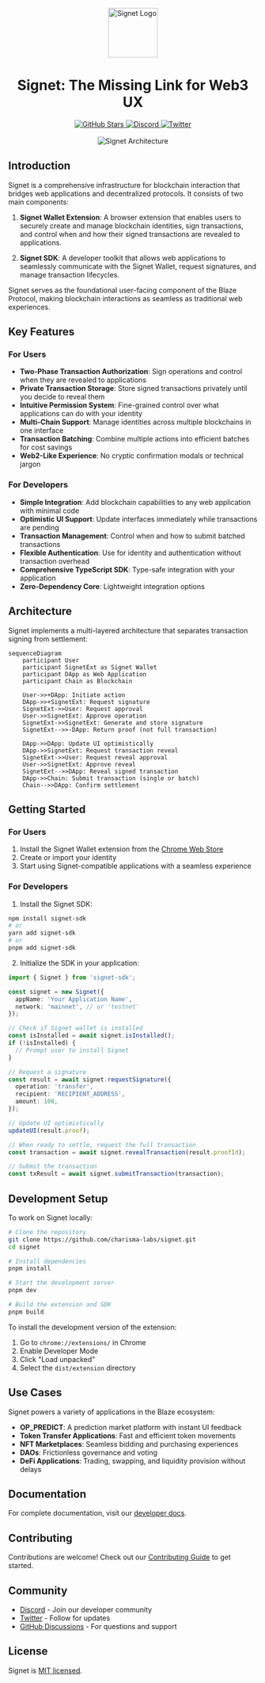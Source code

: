 <p align="center">
  <picture>
    <source media="(prefers-color-scheme: dark)" srcset="./assets/signet-logo-light.png">
    <img alt="Signet Logo" src="./assets/signet-logo-dark.png" height="100">
  </picture>
  <br />
</p>
<div align="center">
  <h1>
    Signet: The Missing Link for Web3 UX
  </h1>  
  <a href="https://github.com/r0zar/signet">
    <img alt="GitHub Stars" src="https://img.shields.io/github/stars/r0zar/signet?style=social" />
  </a>
  <a href="https://discord.gg/r0zar">
    <img alt="Discord" src="https://img.shields.io/discord/856971667393609759?color=7389D8&label&logo=discord&logoColor=ffffff" />
  </a>
  <a href="https://twitter.com/signetwallet">
    <img alt="Twitter" src="https://img.shields.io/twitter/url.svg?label=%40signetwallet&style=social&url=https%3A%2F%2Ftwitter.com%2Fsignetwallet" />
  </a> 
  <br />
  <br />
  <img alt="Signet Architecture" src="https://github.com/r0zar/signet/assets/signet-hero.png">
</div>

## Introduction

Signet is a comprehensive infrastructure for blockchain interaction that bridges web applications and decentralized protocols. It consists of two main components:

1. **Signet Wallet Extension**: A browser extension that enables users to securely create and manage blockchain identities, sign transactions, and control when and how their signed transactions are revealed to applications.

2. **Signet SDK**: A developer toolkit that allows web applications to seamlessly communicate with the Signet Wallet, request signatures, and manage transaction lifecycles.

Signet serves as the foundational user-facing component of the Blaze Protocol, making blockchain interactions as seamless as traditional web experiences.

## Key Features

### For Users

- **Two-Phase Transaction Authorization**: Sign operations and control when they are revealed to applications
- **Private Transaction Storage**: Store signed transactions privately until you decide to reveal them
- **Intuitive Permission System**: Fine-grained control over what applications can do with your identity
- **Multi-Chain Support**: Manage identities across multiple blockchains in one interface
- **Transaction Batching**: Combine multiple actions into efficient batches for cost savings
- **Web2-Like Experience**: No cryptic confirmation modals or technical jargon

### For Developers

- **Simple Integration**: Add blockchain capabilities to any web application with minimal code
- **Optimistic UI Support**: Update interfaces immediately while transactions are pending
- **Transaction Management**: Control when and how to submit batched transactions
- **Flexible Authentication**: Use for identity and authentication without transaction overhead
- **Comprehensive TypeScript SDK**: Type-safe integration with your application
- **Zero-Dependency Core**: Lightweight integration options

## Architecture

Signet implements a multi-layered architecture that separates transaction signing from settlement:

```mermaid
sequenceDiagram
    participant User
    participant SignetExt as Signet Wallet
    participant DApp as Web Application
    participant Chain as Blockchain
    
    User->>+DApp: Initiate action
    DApp->>+SignetExt: Request signature
    SignetExt->>User: Request approval
    User->>SignetExt: Approve operation
    SignetExt->>SignetExt: Generate and store signature
    SignetExt-->>-DApp: Return proof (not full transaction)
    
    DApp->>DApp: Update UI optimistically
    DApp->>SignetExt: Request transaction reveal
    SignetExt->>User: Request reveal approval
    User->>SignetExt: Approve reveal
    SignetExt-->>DApp: Reveal signed transaction
    DApp->>Chain: Submit transaction (single or batch)
    Chain-->>DApp: Confirm settlement
```

## Getting Started

### For Users

1. Install the Signet Wallet extension from the [Chrome Web Store](https://chrome.google.com/webstore/detail/signet-wallet/signet-wallet-extension)
2. Create or import your identity
3. Start using Signet-compatible applications with a seamless experience

### For Developers

1. Install the Signet SDK:
```bash
npm install signet-sdk
# or
yarn add signet-sdk
# or
pnpm add signet-sdk
```

2. Initialize the SDK in your application:
```typescript
import { Signet } from 'signet-sdk';

const signet = new Signet({
  appName: 'Your Application Name',
  network: 'mainnet', // or 'testnet'
});

// Check if Signet wallet is installed
const isInstalled = await signet.isInstalled();
if (!isInstalled) {
  // Prompt user to install Signet
}

// Request a signature
const result = await signet.requestSignature({
  operation: 'transfer',
  recipient: 'RECIPIENT_ADDRESS',
  amount: 100,
});

// Update UI optimistically
updateUI(result.proof);

// When ready to settle, request the full transaction
const transaction = await signet.revealTransaction(result.proofId);

// Submit the transaction
const txResult = await signet.submitTransaction(transaction);
```

## Development Setup

To work on Signet locally:

```bash
# Clone the repository
git clone https://github.com/charisma-labs/signet.git
cd signet

# Install dependencies
pnpm install

# Start the development server
pnpm dev

# Build the extension and SDK
pnpm build
```

To install the development version of the extension:

1. Go to `chrome://extensions/` in Chrome
2. Enable Developer Mode
3. Click "Load unpacked"
4. Select the `dist/extension` directory

## Use Cases

Signet powers a variety of applications in the Blaze ecosystem:

- **OP_PREDICT**: A prediction market platform with instant UI feedback
- **Token Transfer Applications**: Fast and efficient token movements
- **NFT Marketplaces**: Seamless bidding and purchasing experiences
- **DAOs**: Frictionless governance and voting
- **DeFi Applications**: Trading, swapping, and liquidity provision without delays

## Documentation

For complete documentation, visit our [developer docs](https://docs.signet.wallet).

## Contributing

Contributions are welcome! Check out our [Contributing Guide](./CONTRIBUTING.md) to get started.

## Community

- [Discord](https://discord.gg/charisma-labs) - Join our developer community
- [Twitter](https://twitter.com/signetwallet) - Follow for updates
- [GitHub Discussions](https://github.com/charisma-labs/signet/discussions) - For questions and support

## License

Signet is [MIT licensed](./LICENSE).

